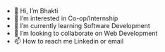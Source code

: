 - 👋 Hi, I’m Bhakti
- 👀 I’m interested in Co-op/Internship
- 🌱 I’m currently learning Software Development
- 💞️ I’m looking to collaborate on Web Development
- 📫 How to reach me Linkedin or email

<!---
pokhrebi/pokhrebi is a ✨ special ✨ repository because its `README.md` (this file) appears on your GitHub profile.
You can click the Preview link to take a look at your changes.
--->
